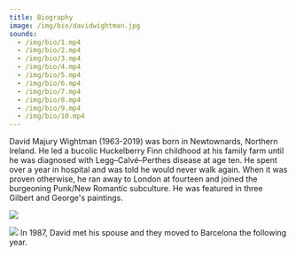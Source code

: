 ```yaml
---
title: Biography
image: /img/bio/davidwightman.jpg
sounds:
  - /img/bio/1.mp4
  - /img/bio/2.mp4
  - /img/bio/3.mp4
  - /img/bio/4.mp4
  - /img/bio/5.mp4
  - /img/bio/6.mp4
  - /img/bio/7.mp4
  - /img/bio/8.mp4
  - /img/bio/9.mp4
  - /img/bio/10.mp4
---
```

David Majury Wightman (1963-2019) was born in Newtownards, Northern Ireland. He led a bucolic Huckelberry Finn childhood at his family farm until he was diagnosed with Legg–Calvé–Perthes disease at age ten. He spent over a year in hospital and was told he would never walk again. When it was proven otherwise, he ran away to London at fourteen and joined the burgeoning Punk/New Romantic subculture. He was featured in three Gilbert and George's paintings.

![](/img/bio/img_1578.jpeg)

![](/img/bio/img_1585.jpeg) In 1987, David met his spouse and they moved to Barcelona the following year.

